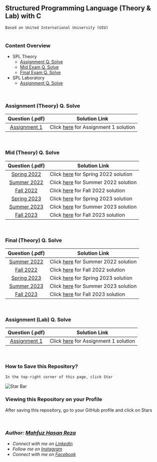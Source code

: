 ## Structured Programming Language (Theory & Lab) with C
`Based on United International University (UIU)`  
<br>

### Content Overview
  - SPL Theory
    - [Assignment Q. Solve](https://github.com/mahfuzhasanreza/UIU-SPL/tree/main?tab=readme-ov-file#assignment-theory-q-solve)
    - [Mid Exam Q. Solve](https://github.com/mahfuzhasanreza/c-programming?tab=readme-ov-file#mid-theory-q-solve)
    - [Final Exam Q. Solve](https://github.com/mahfuzhasanreza/UIU-SPL/tree/main?tab=readme-ov-file#final-theory-q-solve)
  - SPL Laboratory
    - [Assignment Q. Solve](https://github.com/mahfuzhasanreza/UIU-SPL/tree/main?tab=readme-ov-file#assignment-lab-q-solve)

<br>

### Assignment (Theory) Q. Solve
  | Question (.pdf) | Solution Link |
  :----------------:|----------------
  [Assignment 1](https://github.com/mahfuzhasanreza/UIU-SPL/blob/main/Assignment%20(Theory)%20Q.%20Solve/Assignment%201/Theory_Ass_Question_1.pdf) | Click [here](https://github.com/mahfuzhasanreza/UIU-SPL/tree/main/Assignment%20(Theory)%20Q.%20Solve/Assignment%201) for Assignment 1 solution

<br>

### Mid (Theory) Q. Solve
  | Question (.pdf) | Solution Link |
  :----------------:|----------------
  [Spring 2022](https://github.com/mahfuzhasanreza/c-programming/blob/main/Mid%20(Theory)%20Q.%20Solve/Spring%202022/Mid_Question_Spring_22.pdf.pdf) | Click [here](https://github.com/mahfuzhasanreza/c-programming/tree/main/Mid%20(Theory)%20Q.%20Solve/Spring%202022) for Spring 2022 solution
  [Summer 2022](https://github.com/mahfuzhasanreza/c-programming/blob/main/Mid%20(Theory)%20Q.%20Solve/Summer%202022/Mid_Question_Summer_2022.pdf) | Click [here](https://github.com/mahfuzhasanreza/c-programming/tree/main/Mid%20(Theory)%20Q.%20Solve/Summer%202022) for Summer 2022 solution
  [Fall 2022](https://github.com/mahfuzhasanreza/c-programming/blob/main/Mid%20(Theory)%20Q.%20Solve/Fall%202022/Mid_Question_Fall_2022.pdf) | Click [here](https://github.com/mahfuzhasanreza/c-programming/tree/main/Mid%20(Theory)%20Q.%20Solve/Fall%202022) for Fall 2022 solution
  [Spring 2023](https://github.com/mahfuzhasanreza/c-programming/blob/main/Mid%20(Theory)%20Q.%20Solve/Spring%202023/Mid_Question_Spring_2023.pdf) | Click [here](https://github.com/mahfuzhasanreza/c-programming/tree/main/Mid%20(Theory)%20Q.%20Solve/Spring%202023) for Spring 2023 solution
  [Summer 2023](https://github.com/mahfuzhasanreza/c-programming/blob/main/Mid%20(Theory)%20Q.%20Solve/Summer%202023/Mid_Question_Summer_2023.pdf) | Click [here](https://github.com/mahfuzhasanreza/c-programming/tree/main/Mid%20(Theory)%20Q.%20Solve/Summer%202023) for Summer 2023 solution
  [Fall 2023](https://github.com/mahfuzhasanreza/c-programming/blob/main/Mid%20(Theory)%20Q.%20Solve/Fall%202023/Mid_Question_Fall_2023.pdf) | Click [here](https://github.com/mahfuzhasanreza/c-programming/tree/main/Mid%20(Theory)%20Q.%20Solve/Fall%202023) for Fall 2023 solution
  
<br>

### Final (Theory) Q. Solve
  | Question (.pdf) | Solution Link |
  :----------------:|----------------
  [Summer 2022](https://github.com/mahfuzhasanreza/UIU-SPL/blob/main/Final%20(Theory)%20Q.%20Solve/Summer%202022/Final_Question_Summer_22.pdf) | Click [here](https://github.com/mahfuzhasanreza/UIU-SPL/tree/main/Final%20(Theory)%20Q.%20Solve/Summer%202022) for Summer 2022 solution
  [Fall 2022](https://github.com/mahfuzhasanreza/UIU-SPL/blob/main/Final%20(Theory)%20Q.%20Solve/Fall%202022/Final_Question_Fall_22.pdf) | Click [here](https://github.com/mahfuzhasanreza/UIU-SPL/tree/main/Final%20(Theory)%20Q.%20Solve/Fall%202022) for Fall 2022 solution
  [Spring 2023](https://github.com/mahfuzhasanreza/UIU-SPL/blob/main/Final%20(Theory)%20Q.%20Solve/Spring%202023/Final_Question_Spring_23.pdf) | Click [here](https://github.com/mahfuzhasanreza/UIU-SPL/tree/main/Final%20(Theory)%20Q.%20Solve/Spring%202023) for Spring 2023 solution
  [Summer 2023](https://github.com/mahfuzhasanreza/UIU-SPL/blob/main/Final%20(Theory)%20Q.%20Solve/Summer%202023/Final_Question_Summer_23.pdf) | Click [here](https://github.com/mahfuzhasanreza/UIU-SPL/tree/main/Final%20(Theory)%20Q.%20Solve/Summer%202023) for Summer 2023 solution
  [Fall 2023](https://github.com/mahfuzhasanreza/UIU-SPL/blob/main/Final%20(Theory)%20Q.%20Solve/Fall%202023/Final_Question_Fall_23.pdf) | Click [here](https://github.com/mahfuzhasanreza/UIU-SPL/tree/main/Final%20(Theory)%20Q.%20Solve/Fall%202023) for Fall 2023 solution
  
<br>

### Assignment (Lab) Q. Solve
  | Question (.pdf) | Solution Link |
  :----------------:|----------------
  [Assignment 1](https://github.com/mahfuzhasanreza/UIU-SPL/blob/main/Assignment%20(Lab)%20Q.%20Solve/Assignment%201/Lab_Ass_Question_1.pdf) | Click [here](https://github.com/mahfuzhasanreza/UIU-SPL/tree/main/Assignment%20(Lab)%20Q.%20Solve/Assignment%201) for Assignment 1 solution

<br>

### How to Save this Repository?
`In the top-right corner of this page, click Star`

![Star Bar](https://docs.github.com/assets/cb-8608/mw-1440/images/help/stars/starring-a-repository.webp)

### Viewing this Repository on your Profile
After saving this repository, go to your GitHub profile and click on Stars

<br>

### _Author: [Mahfuz Hasan Reza](https://github.com/mahfuzhasanreza/)_
 - _Connect with me on [LinkedIn](https://www.linkedin.com/in/mahfuzhasanreza/)_
 - _Follow me on [Instagram](https://www.instagram.com/mahfuzhasanreza/)_
 - _Connect with me on [Facebook](https://www.facebook.com/mahfuzhasanreza/)_

